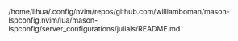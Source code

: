 /home/lihua/.config/nvim/repos/github.com/williamboman/mason-lspconfig.nvim/lua/mason-lspconfig/server_configurations/julials/README.md
